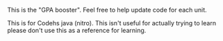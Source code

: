 This is the "GPA booster". Feel free to help update code for each unit.

This is for Codehs java (nitro). This isn't useful for actually trying to learn please don't use this as a reference for learning.
